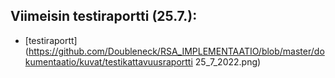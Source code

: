 
## Viimeisin testiraportti (25.7.):

- [testiraportt](https://github.com/Doubleneck/RSA_IMPLEMENTAATIO/blob/master/dokumentaatio/kuvat/testikattavuusraportti 25_7_2022.png)  
